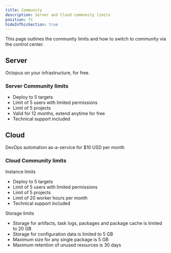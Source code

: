 ```yaml
---
title: Community
description: Server and Cloud community limits
position: 71
hideInThisSection: true
---
```


This page outlines the community limits and how to switch to community via the control center.

## Server

Octopus on your infrastructure, for free.

### Server Community limits
  - Deploy to 5 targets
  - Limit of 5 users with limited permissions
  - Limit of 5 projects
  - Valid for 12 months, extend anytime for free
  - Technical support included

## Cloud

DevOps automation as-a-service for $10 USD per month

### Cloud Community limits

Instance limits
 - Deploy to 5 targets
 - Limit of 5 users with limited permissions
 - Limit of 5 projects
 - Limit of 20 worker hours per month
 - Technical support included


Storage limits
 - Storage for artifacts, task logs, packages and package cache is limited to 20 GB
 - Storage for configuration data is limited to 5 GB
 - Maximum size for any single package is 5 GB
 - Maximum retention of unused resources is 30 days